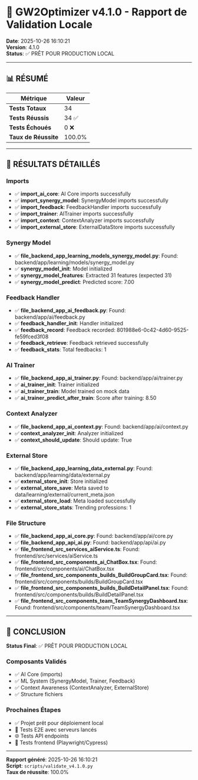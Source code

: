# 🧪 GW2Optimizer v4.1.0 - Rapport de Validation Locale

**Date**: 2025-10-26 16:10:21  
**Version**: 4.1.0  
**Status**: ✅ PRÊT POUR PRODUCTION LOCAL

---

## 📊 RÉSUMÉ

| Métrique | Valeur |
|----------|--------|
| **Tests Totaux** | 34 |
| **Tests Réussis** | 34 ✅ |
| **Tests Échoués** | 0 ❌ |
| **Taux de Réussite** | 100.0% |

---

## 🧪 RÉSULTATS DÉTAILLÉS

### Imports

- ✅ **import_ai_core**: AI Core imports successfully
- ✅ **import_synergy_model**: SynergyModel imports successfully
- ✅ **import_feedback**: FeedbackHandler imports successfully
- ✅ **import_trainer**: AITrainer imports successfully
- ✅ **import_context**: ContextAnalyzer imports successfully
- ✅ **import_external_store**: ExternalDataStore imports successfully

### Synergy Model

- ✅ **file_backend_app_learning_models_synergy_model.py**: Found: backend/app/learning/models/synergy_model.py
- ✅ **synergy_model_init**: Model initialized
- ✅ **synergy_model_features**: Extracted 31 features (expected 31)
- ✅ **synergy_model_predict**: Predicted score: 7.00

### Feedback Handler

- ✅ **file_backend_app_ai_feedback.py**: Found: backend/app/ai/feedback.py
- ✅ **feedback_handler_init**: Handler initialized
- ✅ **feedback_record**: Feedback recorded: 801988e6-0c42-4d60-9525-fe59fced3f08
- ✅ **feedback_retrieve**: Feedback retrieved successfully
- ✅ **feedback_stats**: Total feedbacks: 1

### AI Trainer

- ✅ **file_backend_app_ai_trainer.py**: Found: backend/app/ai/trainer.py
- ✅ **ai_trainer_init**: Trainer initialized
- ✅ **ai_trainer_train**: Model trained on mock data
- ✅ **ai_trainer_predict_after_train**: Score after training: 8.50

### Context Analyzer

- ✅ **file_backend_app_ai_context.py**: Found: backend/app/ai/context.py
- ✅ **context_analyzer_init**: Analyzer initialized
- ✅ **context_should_update**: Should update: True

### External Store

- ✅ **file_backend_app_learning_data_external.py**: Found: backend/app/learning/data/external.py
- ✅ **external_store_init**: Store initialized
- ✅ **external_store_save**: Meta saved to data/learning/external/current_meta.json
- ✅ **external_store_load**: Meta loaded successfully
- ✅ **external_store_stats**: Trending professions: 1

### File Structure

- ✅ **file_backend_app_ai_core.py**: Found: backend/app/ai/core.py
- ✅ **file_backend_app_api_ai.py**: Found: backend/app/api/ai.py
- ✅ **file_frontend_src_services_aiService.ts**: Found: frontend/src/services/aiService.ts
- ✅ **file_frontend_src_components_ai_ChatBox.tsx**: Found: frontend/src/components/ai/ChatBox.tsx
- ✅ **file_frontend_src_components_builds_BuildGroupCard.tsx**: Found: frontend/src/components/builds/BuildGroupCard.tsx
- ✅ **file_frontend_src_components_builds_BuildDetailPanel.tsx**: Found: frontend/src/components/builds/BuildDetailPanel.tsx
- ✅ **file_frontend_src_components_team_TeamSynergyDashboard.tsx**: Found: frontend/src/components/team/TeamSynergyDashboard.tsx

---

## 🎯 CONCLUSION

**Status Final**: ✅ PRÊT POUR PRODUCTION LOCAL

### Composants Validés
- ✅ AI Core (imports)
- ✅ ML System (SynergyModel, Trainer, Feedback)
- ✅ Context Awareness (ContextAnalyzer, ExternalStore)
- ✅ Structure fichiers

### Prochaines Étapes
- ✅ Projet prêt pour déploiement local
- 🚀 Tests E2E avec serveurs lancés
- 🌐 Tests API endpoints
- 🎨 Tests frontend (Playwright/Cypress)

---

**Rapport généré**: 2025-10-26 16:10:21  
**Script**: `scripts/validate_v4.1.0.py`  
**Taux de réussite**: 100.0%
